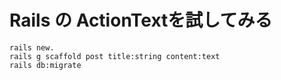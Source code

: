 # Rails の ActionTextを試してみる

```
rails new.
rails g scaffold post title:string content:text
rails db:migrate
```
